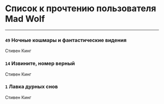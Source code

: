 # Список к прочтению пользователя Mad Wolf
---

### `49` Ночные кошмары и фантастические видения
Стивен Кинг

### `14` Извините, номер верный
Стивен Кинг

### `1` Лавка дурных снов
Стивен Кинг

